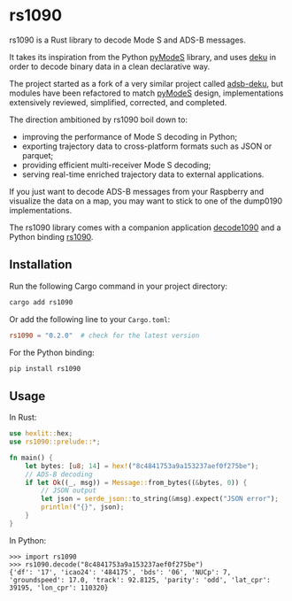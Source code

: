 # rs1090

rs1090 is a Rust library to decode Mode S and ADS-B messages.

It takes its inspiration from the Python [pyModeS](https://github.com/junzis/pyModeS) library, and uses [deku](https://github.com/sharksforarms/deku) in order to decode binary data in a clean declarative way.

The project started as a fork of a very similar project called [adsb-deku](https://crates.io/crates/adsb_deku), but modules have been refactored to match [pyModeS](https://github.com/junzis/pyModeS) design, implementations extensively reviewed, simplified, corrected, and completed.

The direction ambitioned by rs1090 boil down to:

- improving the performance of Mode S decoding in Python;
- exporting trajectory data to cross-platform formats such as JSON or parquet;
- providing efficient multi-receiver Mode S decoding;
- serving real-time enriched trajectory data to external applications.

If you just want to decode ADS-B messages from your Raspberry and visualize the data on a map, you may want to stick to one of the dump0190 implementations.

The rs1090 library comes with a companion application [decode1090](https://crates.io/crates/decode1090) and a Python binding [rs1090](https://pypi.org/project/rs1090).

## Installation

Run the following Cargo command in your project directory:

```sh
cargo add rs1090
```

Or add the following line to your `Cargo.toml`:

```toml
rs1090 = "0.2.0"  # check for the latest version
```

For the Python binding:

```sh
pip install rs1090
```

## Usage

In Rust:

```rust
use hexlit::hex;
use rs1090::prelude::*;

fn main() {
    let bytes: [u8; 14] = hex!("8c4841753a9a153237aef0f275be");
    // ADS-B decoding
    if let Ok((_, msg)) = Message::from_bytes((&bytes, 0)) {
        // JSON output
        let json = serde_json::to_string(&msg).expect("JSON error");
        println!("{}", json);
    }
}
```

In Python:

```pycon
>>> import rs1090
>>> rs1090.decode("8c4841753a9a153237aef0f275be")
{'df': '17', 'icao24': '484175', 'bds': '06', 'NUCp': 7, 'groundspeed': 17.0, 'track': 92.8125, 'parity': 'odd', 'lat_cpr': 39195, 'lon_cpr': 110320}
```
